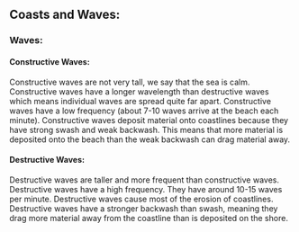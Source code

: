 ## Coasts and Waves:  

### Waves:
#### Constructive Waves:
Constructive waves are not very tall, we say that the sea is calm.
Constructive waves have a longer wavelength than destructive waves which means individual waves are spread quite far apart.
Constructive waves have a low frequency (about 7-10 waves arrive at the beach each minute).
Constructive waves deposit material onto coastlines because they have strong swash and weak backwash. This means that more material is deposited onto the beach than the weak backwash can drag material away.

#### Destructive Waves:
Destructive waves are taller and more frequent than constructive waves.
Destructive waves have a high frequency. They have around 10-15 waves per minute.
Destructive waves cause most of the erosion of coastlines.
Destructive waves have a stronger backwash than swash, meaning they drag more material away from the coastline than is deposited on the shore.
